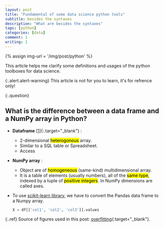 ```yaml
---
layout: post
title: "Fundamental of some data science python tools"
subtitle: besides the syntaxes
description: "What are besides the syntaxes"
tags: [python]
categories: [data]
comment: 1
writing: 1
---
```


{% assign img-url = '/img/post/python' %}

This article helps me clarify some definitions and usages of the python toolboxes for data science.

{:.alert.alert-warning}
This article is not for you to learn, it's for refrence only!

{:.question}
## What is the difference between a data frame and a NumPy array in Python?

- **Dataframe** [[1]](https://www.quora.com/What-is-the-difference-between-a-data-frame-and-a-NumPy-array-in-Python){:.target="_blank"} : 
	- 2-dimensional <mark>heterogonous</mark> array.
	- Similar to a SQL table or Spreadsheet.
	- Access 
- **NumPy array** : 
	- Object are of <mark>homogeneous</mark> (same-kind) multidimensional array.
	- It is a table of elements (usually numbers), all of the <mark>same type</mark>, indexed by a tuple of <mark>positive integers</mark>. In NumPy dimensions are called axes.
- To use [scikit-learn library](https://scikit-learn.org/), we have to convert the Pandas data frame to a Numpy array.

	~~~ python
  X = df[['col1', 'col2', 'col3']].values
	~~~

{:.ref}
Source of figures used in this post: [overfitting](https://towardsdatascience.com/cross-validation-70289113a072){:target="_blank"}.